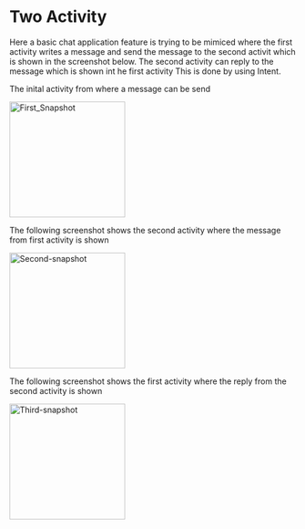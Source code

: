 # Two Activity
Here a basic chat application feature is trying to be mimiced where the first activity writes a message and send the message 
to the second activit which is shown in the screenshot below. The second activity can reply to the message which is shown int he first activity
This is done by using Intent.

The inital activity from where a message can be send


<img width="203" alt="First_Snapshot" src="https://user-images.githubusercontent.com/50906104/170836724-88b6398e-f264-48b3-9d48-dcaaa2a860ab.png">


The following screenshot shows the second activity where the message from first activity is shown

<img width="203" alt="Second-snapshot" src="https://user-images.githubusercontent.com/50906104/170836775-dc21c560-11e6-45df-900a-fcb0a24e0bf3.png">


The following screenshot shows the first activity where the reply from the second activity is shown



<img width="203" alt="Third-snapshot" src="https://user-images.githubusercontent.com/50906104/170836804-8e1db9d7-6f49-462d-becc-4f50b501a8aa.png">


